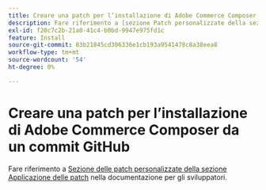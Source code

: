 ```yaml
---
title: Creare una patch per l’installazione di Adobe Commerce Composer da un commit GitHub
description: Fare riferimento a [sezione Patch personalizzate della sezione Applicazione delle patch](https://devdocs.magento.com/guides/v2.3/comp-mgr/patching.html#custom-patches) nella documentazione per gli sviluppatori.
exl-id: f20c7c2b-21a0-41c4-b0bd-9947e975fd1c
feature: Install
source-git-commit: 83b21845cd306336e1cb193a9541478c8a38eea8
workflow-type: tm+mt
source-wordcount: '54'
ht-degree: 0%

---
```


# Creare una patch per l’installazione di Adobe Commerce Composer da un commit GitHub

Fare riferimento a [Sezione delle patch personalizzate della sezione Applicazione delle patch](https://devdocs.magento.com/guides/v2.3/comp-mgr/patching.html#custom-patches) nella documentazione per gli sviluppatori.
